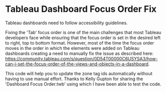 # Tableau Dashboard Focus Order Fix

Tableau dashboards need to follow accessibility guidelines.

Fixing the 'Tab' focus order is one of the main challenges that most Tableau developers face while ensuring that the focus order is set in the desired left to right, top to bottom format. However, most of the time the focus order moves in the order in which the elements were added on Tableau dashboards creating a need to manually fix the issue as described here: https://community.tableau.com/s/question/0D54T00000C6USYSA3/how-can-i-set-the-focus-order-of-the-views-and-objects-in-a-dashboard.

This code will help you to update the zone tag ids automatically without having to use manual effort. Thanks to Kelly Gupton for sharing the 'Dashboard Focus Order.twb' using which I have been able to test the code.
